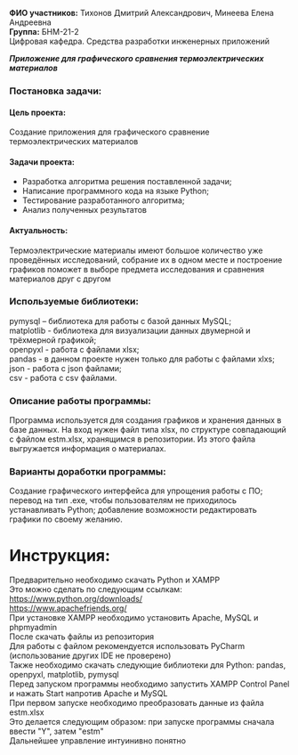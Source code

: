 **ФИО участников:** Тихонов Дмитрий Александрович, Минеева Елена Андреевна  
**Группа:** БНМ-21-2  
Цифровая кафедра. Средства разработки инженерных приложений  
  
***Приложение для графического сравнения термоэлектрических материалов***  
  
### Постановка задачи: ###  
#### Цель проекта: #### 
Создание приложения для графического сравнение термоэлектрических материалов  
#### Задачи проекта: ####  
* Разработка алгоритма решения поставленной задачи;  
* Написание программного кода на языке Python;  
* Тестирование разработанного алгоритма;  
* Анализ полученных результатов  
#### Актуальность: ####
Термоэлектрические материалы имеют большое количество уже проведённых исследований, собрание их в одном месте и построение графиков поможет в выборе предмета исследования и сравнения материалов друг с другом 
  
  
### Используемые библиотеки: ###  
pymysql – библиотека для работы с базой данных MySQL;  
matplotlib - библиотека для визуализации данных двумерной и трёхмерной графикой;  
openpyxl - работа с файлами xlsx;  
pandas - в данном проекте нужен только для работы с файлами xlxs;  
json - работа с json файлами;  
csv - работа с csv файлами.  
  
### Описание работы программы: ###
Программа используется для создания графиков и хранения данных в базе данных. На вход нужен файл типа xlsx, по структуре совпадающий с файлом estm.xlsx, хранящимся в репозитории. Из этого файла выгружается информация о материалах.  

### Варианты доработки программы: ### 
Cоздание графического интерфейса для упрощения работы с ПО; перевод на тип .exe, чтобы пользователям не приходилось устанавливать Python; добавление возможности редактировать графики по своему желанию.  

# Инструкция: #  

Предварительно необходимо скачать Python и XAMPP  
Это можно сделать по следующим ссылкам:  
https://www.python.org/downloads/  
https://www.apachefriends.org/  
При установке XAMPP необходимо установить Apache, MySQL и phpmyadmin  
После скачать файлы из репозитория  
Для работы с файлом рекомендуется использовать PyCharm (использование других IDE не проверено)  
Также необходимо скачать следующие библиотеки для Python: pandas, openpyxl, matplotlib, pymysql  
Перед запуском программы необходимо запустить XAMPP Control Panel и нажать Start напротив Apache и MySQL  
При первом запуске необходимо преобразовать данные из файла estm.xlsx  
Это делается следующим образом: при запуске программы сначала ввести "Y", затем "estm"  
Дальнейшее управление интуинивно понятно
